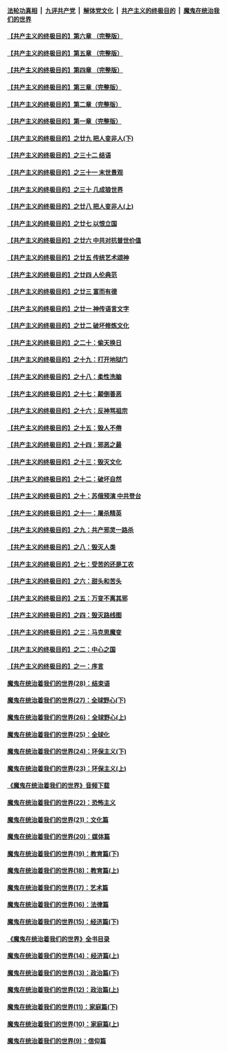 

####  [法轮功真相](../../../../basic/blob/master/README.md?t=05300701) &nbsp;|&nbsp; [九评共产党](../../../../9ping.md/blob/master/README.md?t=05300701) &nbsp;|&nbsp; [解体党文化](../../../../jtdwh.md/blob/master/README.md?t=05300701)  &nbsp;|&nbsp; [共产主义的终极目的](../../../../gczydzjmd.md/blob/master/README.md?t=05300701) &nbsp;|&nbsp; [魔鬼在统治我们的世界](../../../../mgztzwmdsj.md/blob/master/README.md?t=05300701) 

#### [【共产主义的终极目的】第六章 （完整版）](../pages/nsc422/n11428913.md?t=05300701) 

#### [【共产主义的终极目的】第五章 （完整版）](../pages/nsc422/n11428912.md?t=05300701) 

#### [【共产主义的终极目的】第四章 （完整版）](../pages/nsc422/n11428907.md?t=05300701) 

#### [【共产主义的终极目的】第三章（完整版）](../pages/nsc422/n11428848.md?t=05300701) 

#### [【共产主义的终极目的】第二章（完整版）](../pages/nsc422/n11428831.md?t=05300701) 

#### [【共产主义的终极目的】第一章（完整版）](../pages/nsc422/n11417651.md?t=05300701) 

#### [【共产主义的终极目的】之廿九 把人变非人(下)](../pages/nsc422/n11344140.md?t=05300701) 

#### [【共产主义的终极目的】之三十二 结语](../pages/nsc422/n11360535.md?t=05300701) 

#### [【共产主义的终极目的】之三十一 末世景观](../pages/nsc422/n11351129.md?t=05300701) 

#### [【共产主义的终极目的】之三十 几成狼世界](../pages/nsc422/n11348280.md?t=05300701) 

#### [【共产主义的终极目的】之廿八 把人变非人(上)](../pages/nsc422/n11340492.md?t=05300701) 

#### [【共产主义的终极目的】之廿七 以恨立国](../pages/nsc422/n11336944.md?t=05300701) 

#### [【共产主义的终极目的】之廿六 中共对抗普世价值](../pages/nsc422/n11324785.md?t=05300701) 

#### [【共产主义的终极目的】之廿五 传统艺术颂神](../pages/nsc422/n11296396.md?t=05300701) 

#### [【共产主义的终极目的】之廿四 人伦典范](../pages/nsc422/n11296397.md?t=05300701) 

#### [【共产主义的终极目的】之廿三 富而有德](../pages/nsc422/n11283598.md?t=05300701) 

#### [【共产主义的终极目的】之廿一 神传语言文字](../pages/nsc422/n11263265.md?t=05300701) 

#### [【共产主义的终极目的】之廿二 破坏修炼文化](../pages/nsc422/n11245728.md?t=05300701) 

#### [【共产主义的终极目的】之二十：偷天换日](../pages/nsc422/n11238846.md?t=05300701) 

#### [【共产主义的终极目的】之十九：打开地狱门](../pages/nsc422/n11206376.md?t=05300701) 

#### [【共产主义的终极目的】之十八：柔性洗脑](../pages/nsc422/n11199994.md?t=05300701) 

#### [【共产主义的终极目的】之十七：颠倒善恶](../pages/nsc422/n11179782.md?t=05300701) 

#### [【共产主义的终极目的】之十六：反神骂祖宗](../pages/nsc422/n11166798.md?t=05300701) 

#### [【共产主义的终极目的】之十五：毁人不倦](../pages/nsc422/n11166792.md?t=05300701) 

#### [【共产主义的终极目的】之十四：邪恶之最](../pages/nsc422/n11150249.md?t=05300701) 

#### [【共产主义的终极目的】之十三：毁灭文化](../pages/nsc422/n11135227.md?t=05300701) 

#### [【共产主义的终极目的】之十二：破坏自然](../pages/nsc422/n11135214.md?t=05300701) 

#### [【共产主义的终极目的】之十：苏俄预演 中共登台](../pages/nsc422/n11118424.md?t=05300701) 

#### [【共产主义的终极目的】之十一：屠杀精英](../pages/nsc422/n11118442.md?t=05300701) 

#### [【共产主义的终极目的】之九：共产邪灵一路杀](../pages/nsc422/n11114139.md?t=05300701) 

#### [【共产主义的终极目的】之八：毁灭人类](../pages/nsc422/n11108503.md?t=05300701) 

#### [【共产主义的终极目的】之七：受苦的还是工农](../pages/nsc422/n11101809.md?t=05300701) 

#### [【共产主义的终极目的】之六：甜头和苦头](../pages/nsc422/n11096971.md?t=05300701) 

#### [【共产主义的终极目的】之五：万变不离其邪](../pages/nsc422/n11091285.md?t=05300701) 

#### [【共产主义的终极目的】之四：毁灭路线图](../pages/nsc422/n11086284.md?t=05300701) 

#### [【共产主义的终极目的】之三：马克思魔变](../pages/nsc422/n11061941.md?t=05300701) 

#### [【共产主义的终极目的】之二：中心之国](../pages/nsc422/n11047728.md?t=05300701) 

#### [【共产主义的终极目的】之一：序言](../pages/nsc422/n11086077.md?t=05300701) 

#### [魔鬼在统治着我们的世界(28)：结束语](../pages/nsc422/n10936246.md?t=05300701) 

#### [魔鬼在统治着我们的世界(27)：全球野心(下)](../pages/nsc422/n10928319.md?t=05300701) 

#### [魔鬼在统治着我们的世界(26)：全球野心(上)](../pages/nsc422/n10900318.md?t=05300701) 

#### [魔鬼在统治着我们的世界(25)：全球化](../pages/nsc422/n10788205.md?t=05300701) 

#### [魔鬼在统治着我们的世界(24)：环保主义(下)](../pages/nsc422/n10695307.md?t=05300701) 

#### [魔鬼在统治着我们的世界(23)：环保主义(上)](../pages/nsc422/n10688613.md?t=05300701) 

#### [《魔鬼在统治着我们的世界》音频下载](../pages/nsc422/n10635553.md?t=05300701) 

#### [魔鬼在统治着我们的世界(22)：恐怖主义](../pages/nsc422/n10614727.md?t=05300701) 

#### [魔鬼在统治着我们的世界(21)：文化篇](../pages/nsc422/n10597706.md?t=05300701) 

#### [魔鬼在统治着我们的世界(20)：媒体篇](../pages/nsc422/n10586579.md?t=05300701) 

#### [魔鬼在统治着我们的世界(19)：教育篇(下)](../pages/nsc422/n10564808.md?t=05300701) 

#### [魔鬼在统治着我们的世界(18)：教育篇(上)](../pages/nsc422/n10526970.md?t=05300701) 

#### [魔鬼在统治着我们的世界(17)：艺术篇](../pages/nsc422/n10499093.md?t=05300701) 

#### [魔鬼在统治着我们的世界(16)：法律篇](../pages/nsc422/n10485969.md?t=05300701) 

#### [魔鬼在统治着我们的世界(15)：经济篇(下)](../pages/nsc422/n10469975.md?t=05300701) 

#### [《魔鬼在统治着我们的世界》全书目录](../pages/nsc422/n10464261.md?t=05300701) 

#### [魔鬼在统治着我们的世界(14)：经济篇(上)](../pages/nsc422/n10457370.md?t=05300701) 

#### [魔鬼在统治着我们的世界(13)：政治篇(下)](../pages/nsc422/n10448270.md?t=05300701) 

#### [魔鬼在统治着我们的世界(12)：政治篇(上)](../pages/nsc422/n10444576.md?t=05300701) 

#### [魔鬼在统治着我们的世界(11)：家庭篇(下)](../pages/nsc422/n10440961.md?t=05300701) 

#### [魔鬼在统治着我们的世界(10)：家庭篇(上)](../pages/nsc422/n10435448.md?t=05300701) 

#### [魔鬼在统治着我们的世界(9)：信仰篇](../pages/nsc422/n10432159.md?t=05300701) 

